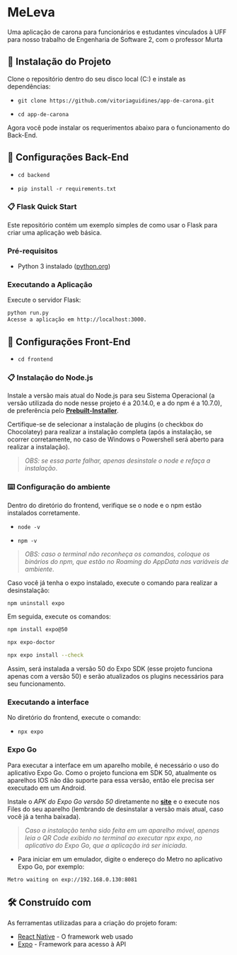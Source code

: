 # MeLeva

Uma aplicação de carona para funcionários e estudantes vinculados à UFF para nosso trabalho de Engenharia de Software 2, com o professor Murta

## 🚀 Instalação do Projeto

Clone o repositório dentro do seu disco local (C:) e instale as dependências:   

- `git clone https://github.com/vitoriaguidines/app-de-carona.git`

- `cd app-de-carona`

Agora você pode instalar os requerimentos abaixo para o funcionamento do Back-End.

## 🔧 Configurações Back-End

- `cd backend`

- `pip install -r requirements.txt`

### 📋 Flask Quick Start

Este repositório contém um exemplo simples de como usar o Flask para criar uma aplicação web básica.

### Pré-requisitos

- Python 3 instalado ([python.org](https://www.python.org/downloads/))


### Executando a Aplicação
Execute o servidor Flask:

```bash
python run.py
Acesse a aplicação em http://localhost:3000.
```

## 🔧 Configurações Front-End

- `cd frontend`

### 📋 Instalação do Node.js

Instale a versão mais atual do Node.js para seu Sistema Operacional (a versão utilizada do node nesse projeto é a 20.14.0, e a do npm é a 10.7.0), de preferência pelo **[Prebuilt-Installer](https://nodejs.org/en/download/prebuilt-installer)**.

Certifique-se de selecionar a instalação de plugins (o checkbox do Chocolatey) para realizar a instalação completa (após a instalação, se ocorrer corretamente, no caso de Windows o Powershell será aberto para realizar a instalação).

> _OBS: se essa parte falhar, apenas desinstale o node e refaça a instalação_.

### ⌨️ Configuração do ambiente

Dentro do diretório do frontend, verifique se o node e o npm estão instalados corretamente.

- `node -v`

- `npm -v`

> _OBS: caso o terminal não reconheça os comandos, coloque os binários do npm, que estão no Roaming do AppData nas variáveis de ambiente_.

Caso você já tenha o expo instalado, execute o comando para realizar a desinstalação:

```bash
npm uninstall expo
```

Em seguida, execute os comandos:

```bash
npm install expo@50
```
```bash
npx expo-doctor
```
```bash
npx expo install --check
```

Assim, será instalada a versão 50 do Expo SDK (esse projeto funciona apenas com a versão 50) e serão atualizados os plugins necessários para seu funcionamento.

### Executando a interface

No diretório do frontend, execute o comando:

- `npx expo`

### Expo Go

Para executar a interface em um aparelho mobile, é necessário o uso do aplicativo Expo Go. Como o projeto funciona em SDK 50, atualmente os aparelhos IOS não dão suporte para essa versão, então ele precisa ser executado em um Android.

Instale o _APK do Expo Go versão 50_ diretamente no **[site](https://expo.dev/go)** e o execute nos Files do seu aparelho (lembrando de desinstalar a versão mais atual, caso você já a tenha baixada).

> _Caso a instalação tenha sido feita em um aparelho móvel, apenas leia o QR Code exibido no terminal ao executar npx expo, no aplicativo do Expo Go, que a aplicação irá ser iniciada_.

- Para iniciar em um emulador, digite o endereço do Metro no aplicativo Expo Go, por exemplo:

```bash
Metro waiting on exp://192.168.0.130:8081
```

## 🛠️ Construído com

As ferramentas utilizadas para a criação do projeto foram:

* [React Native](https://reactnative.dev/) - O framework web usado
* [Expo](https://expo.dev/) - Framework para acesso à API
